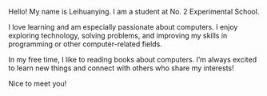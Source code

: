 Hello! My name is Leihuanying. I am a student at No. 2 Experimental School.  

I love learning and am especially passionate about computers. I enjoy exploring technology, solving problems, and improving my skills in programming or other computer-related fields.  

In my free time, I like to reading books about computers. I’m always excited to learn new things and connect with others who share my interests!  

Nice to meet you! 
